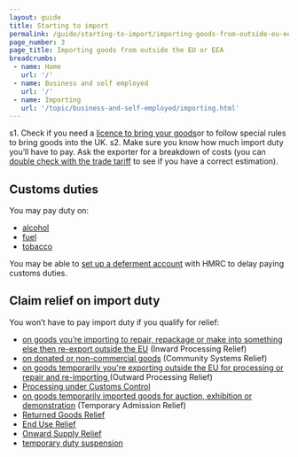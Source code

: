 ```yaml
---
layout: guide
title: Starting to import
permalink: /guide/starting-to-import/importing-goods-from-outside-eu-eea.html
page_number: 3
page_title: Importing goods from outside the EU or EEA
breadcrumbs:
 - name: Home
   url: '/'
 - name: Business and self employed
   url: '/'
 - name: Importing
   url: '/topic/business-and-self-employed/importing.html'   
---
```

s1. Check if you need a [licence to bring your goods](/guide/starting-to-import/import-licences.html)or to follow special rules to bring goods into the UK.
s2. Make sure you know how much import duty you’ll have to pay. Ask the exporter for a breakdown of costs (you can [double check  with the trade tariff]((/start/trade-tariff.html)) to see if you have a correct estimation).


## Customs duties

You may pay duty on:

- [alcohol](/topic/business-tax/alcohol-duties)   
- [fuel](/topic/business-tax/fuel-duty)   
- [tobacco](/topic/business-tax/tobacco-products-duty)   

You may be able to [set up a deferment account](/delay-paying-customs-duty-when-you-import-goods.html) with HMRC to delay paying customs duties.

## Claim relief on import duty

You won’t have to pay import duty if you qualify for relief:

- [on goods you’re importing to repair, repackage or make into something else then re-export outside the EU](/guide/duty-relief-import-goods-processing/overview.html) (Inward Processing Relief)
- [on donated or non-commercial goods](/guide/relief-on-donated-noncommercial-goods/who-can-claim-relief.html) (Community Systems Relief)
- [on goods temporarily you're exporting outside the EU for processing or repair and re-importing ](/guide/outward-processing-relief/overview.html) (Outward Processing Relief)
- [Processing under Customs Control](/guide/processing-under-customs-control-relief-customs-warehousing/overview.html)
- [on goods temporarily imported goods for auction, exhibition or demonstration](/guide/temporary-admission-relief/overview.html) (Temporary Admission Relief)
- [Returned Goods Relief](/guide/returned-goods-relief/overview.html)
- [End Use Relief](/guide/end-use-relief/overview.html)
- [Onward Supply Relief](/guide/onward-supply-relief/overview.html)
- [temporary duty suspension](/guide/temporary-duty-suspensions/overview.html)

